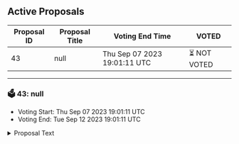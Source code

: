 ## Active Proposals

| Proposal ID | Proposal Title | Voting End Time | VOTED |
|-------------|----------------|-----------------|-------|
| 43 | null | Thu Sep 07 2023 19:01:11 UTC | ⏳ NOT VOTED |

---

### 🗳 43: null
- Voting Start: Thu Sep 07 2023 19:01:11 UTC
- Voting End: Tue Sep 12 2023 19:01:11 UTC

<details>
<summary>Proposal Text</summary>
 
null
</details>
